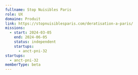```yaml
---
fullname: Stop Nuisibles Paris
role: UX
domaine: Produit
link: https://stopnuisiblesparis.com/deratisation-a-paris/
missions:
  - start: 2024-03-05
    end: 2024-06-05
    status: independent
    startups:
      - anct-pni-32
startups:
  - anct-pni-32
memberType: beta
---
```


